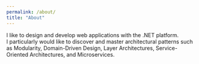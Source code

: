 ```yaml
---
permalink: /about/
title: "About"
---
```

I like to design and develop web applications with the .NET platform.  
I particularly would like to discover and master architectural patterns such as Modularity, Domain-Driven Design, Layer Architectures, Service-Oriented Architectures, and Microservices.